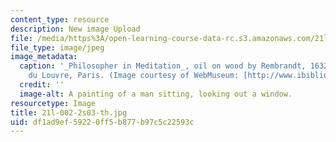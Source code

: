 ```yaml
---
content_type: resource
description: New image Upload
file: /media/https%3A/open-learning-course-data-rc.s3.amazonaws.com/21l-002-2-foundations-of-western-culture-ii-renaissance-to-modernity-spring-2003/df1ad9ef59220ff5b877b97c5c22593c_21l-002-2s03-th.jpg
file_type: image/jpeg
image_metadata:
  caption: '_Philosopher in Meditation_, oil on wood by Rembrandt, 1632; in the Musee
    du Louvre, Paris. (Image courtesy of WebMuseum: [http://www.ibiblio.org/wm/](http://www.ibiblio.org/wm/).)'
  credit: ''
  image-alt: A painting of a man sitting, looking out a window.
resourcetype: Image
title: 21l-002-2s03-th.jpg
uid: df1ad9ef-5922-0ff5-b877-b97c5c22593c
---
```

